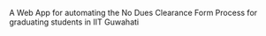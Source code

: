 A Web App for automating the No Dues Clearance Form Process for graduating students in IIT Guwahati
